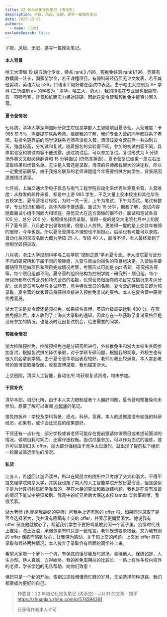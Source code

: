 ```yaml
---
title: 22 年自动化推免笔记 (清浙交)
description: 子夜，风起，无眠，遂写一篇推免笔记
date: 2023-12-01
authors:
  - name: JJz01
excludeSearch: false
---
```


子夜，风起，无眠，遂写一篇推免笔记。

#### 本人背景

哈工大深圳 19 级自动化专业，绩点 rank3 /196，预推免综测 rank1/196，竞赛有数模国一队长，国家奖学金，若干课程项目，有弱科研经历但无论文发表，若干其他奖项，英语六级 536，口语水平刚好够在面试中表达。由于哈工大控制为 A+ 学科 (三所控制 a+ 的学校为：清华，哈工大，浙大)，我的排名在专业里也很靠前，有一项强竞赛，背景和纸面实力相对较硬，因此在夏令营和预推免中能百分百入营。

#### 夏令营情况

七月初，清华大学深圳国际研究生院信息学部人工智能项目夏令营。入营难度：卡 985 前 5％，需要提前联系老师。根据我的了解，我们专业入营的同学都联系了老师，有排名更靠前的同学没联系老师且没能入营。清深该夏令营前后一共四到五天，强度较高，分初试和复试。随着报名的实验室不同，参加的初试内容不同，具体实验室和初试内容不便透露。通过初试后，可以参加复试。复试形式为 5 分钟场外英文文献阅读翻译和 15 分钟面试 (仍然含英面）。夏令营复试结束一周左右出录取结果和优营名单。无论是入营还是录取，清深的导师都有很大的决定权，所以一定要提前联系。由于我报名联系的老师课题组今年需要机械方向学生，背景原因遗憾错过清深。

七月初，上海交通大学电子信息与电气工程学院自动化系优秀生源夏令营。入营难度：从群发的邮件来看，都是中上游 985 学生，不乏大量上交本校生和其他华东五校学生。夏令营相对轻松，为时一共一天，上午为笔试，下午为面试。笔试有数学，专业知识和编程，具体内容不便透露。面试为 15 分钟，据我了解，面试内容随着面试小组不同而大相径庭，感觉交大在这方面做的很不好。面试和笔试各自 100 分，总分 200 分，按照排名择优录取。值得一提的是交大电院七月中上旬就开了夏令营，八月底才出录取结果，很是让人煎熬。更值得一提的是上交往年被鸽的很惨，今年也是。所以夏令营排名不理想也不用担心，后续也有可能可以录取。自动化系的录取名额大概为学硕 25 人，专硕 40 人，直博不详，本人最终拿到了控制学硕预录取。

八月初，浙江大学控制科学与工程学院“控制之旅”学术夏令营。浙大控院夏令营分不同的研究所和下属不同的项目组，入营与否由你报名的项目组决定。入营后需要跟随项目组做项目和项目完成情况考察，考察形式可能是 ppt 答辩，研究报告等等，每个项目组都不同。夏令营的组织结构为控制学院 - 研究所 - 项目组，每个研究所都有优秀营员和特优营员的名额，优秀营员根据你的项目完成情况来考评分配，优秀营员可以参与复试环节，竞争特优营员的名额。夏令营的特优营员即为预录取。夏令营的优秀营员将获得直接进入预推免复试的资格。本人在夏令营中获得优秀营员。

浙大无论是夏令营还是预推免，如果报名直博，英语六级需要达到 480 分。在预推免报名后，本人收到了上海交大录取的通知，因此存在一些获取了复试资格但是没有参加的情况。也是及时让出复试机会，给更需要的同学。

#### **预推免情况**

浙大控院预推免，控院预推免也是分研究所进行，外校推免生和浙大本校生共同参加复试，根据复试排名择优录取，对于学硕专硕问题，根据我的观察，外校生也有很大机会拿到学硕。由于夏令营中项目表现较好，老师对我比较满意，本人拿到老师的直博录取接受函，收获直博录取，我也锚定浙大。

上交密院，清深人工智能，自动化所 均获取复试资格，均未参加。

#### 干货补充

清华本部，自动化所，由于本人实力限制或者个人偏好问题，夏令营和预推免均未参加，想要了解可以查阅 [@惊澜](https://www.zhihu.com/people/bd14b1bac80c5d58eb75c467ecdb8f8e)的笔记。

推免四板斧：学校及学科背景，绩点，科研，竞赛。本人的遗憾是没有较强的科研经历，如果有，或许会比现在的结果更好。

干货还有一点补充，部分学校或者老师可能存在提前邀请你做项目或者提前面试的情况，做项目耗时耗力，还得仔细权衡。面试尽量参加，可以作为面试的锻炼，或许可以拿到口头 offer。浙大部分强组由于竞争太过激烈，就出现了提前私下组织一轮面试筛选学生的情况。

#### 私货

江苏人，希望回江浙沪读书，所以在同层次的院所中只考虑了交大和浙大。不得不提文理学院南京大学，其实我也报了南大的人工智能学院开放日夏令营，但是这似乎是为计算机科班同学准备的，存在大量的算法和数据结构题，我也是在没有准备的情况下笔试中狼狈被刷。我高中的好兄弟南大保送本校 lamda 实验室直博，我很羡慕。

浙大老师 (也就是我最终的导师）问我手上还有别的 offer 吗，如果同时录取了是否会选择浙大，我并没有隐瞒有上交的 offer，并表示更偏爱浙大。他说我有 offer 保底他就放心了，希望我们学生不要把鸡蛋放到同一个篮子里。疫情时代线上推免，海王泛滥，承诺包票有时只是一纸戏言。老师既想要录取我，又为我有别的 offer 保底而感到放心，让我深为感动。关于鸽上交的问题，上交发 offer 存在录取和候补两种情况，本人放弃了录取会有后面的同学补上来。

希望大家能一个萝卜一个坑，有保底的话尽量及时退场，善待他人。保研如是，人生亦然。待人真诚，方得始终。我的推免周期拉的比较长，一路上有许多校内校外的老师，学长学姐的无私帮助，向你们致意！

保研只是一个新的开始。告别过这段懵懂而忙碌的岁月，无论选择何种道路，我们都要成为更好的自己。

> 转载自：22 年自动化推免笔记 (清浙交) - JJz01 的文章 - 知乎
> https://zhuanlan.zhihu.com/p/574594361
>
> 已获得作者本人许可
